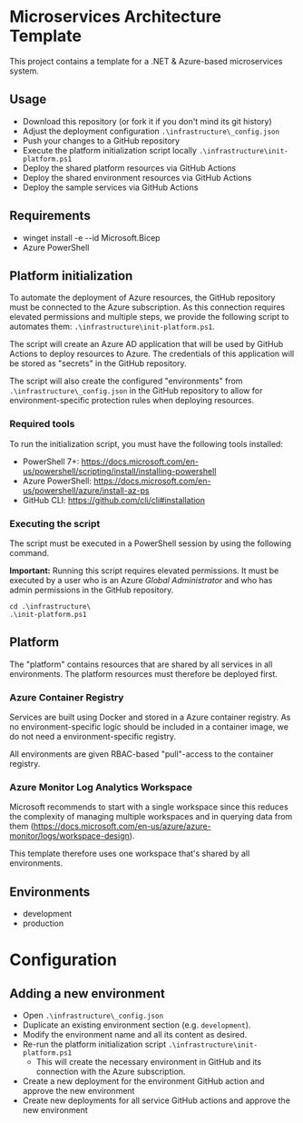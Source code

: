 # Microservices Architecture Template

This project contains a template for a .NET & Azure-based microservices system.

## Usage

* Download this repository (or fork it if you don't mind its git history)
* Adjust the deployment configuration `.\infrastructure\_config.json`
* Push your changes to a GitHub repository
* Execute the platform initialization script locally `.\infrastructure\init-platform.ps1`
* Deploy the shared platform resources via GitHub Actions
* Deploy the shared environment resources via GitHub Actions
* Deploy the sample services via GitHub Actions

## Requirements

* winget install -e --id Microsoft.Bicep
* Azure PowerShell

## Platform initialization

To automate the deployment of Azure resources, the GitHub repository must be connected to the Azure subscription. As this connection requires elevated permissions and multiple steps, we provide the following script to automates them: `.\infrastructure\init-platform.ps1`.

The script will create an Azure AD application that will be used by GitHub Actions to deploy resources to Azure. The credentials of this application will be stored as "secrets" in the GitHub repository.

The script will also create the configured "environments" from `.\infrastructure\_config.json` in the GitHub repository to allow for environment-specific protection rules when deploying resources.

### Required tools
To run the initialization script, you must have the following tools installed:
* PowerShell 7+: https://docs.microsoft.com/en-us/powershell/scripting/install/installing-powershell
* Azure PowerShell: https://docs.microsoft.com/en-us/powershell/azure/install-az-ps
* GitHub CLI: https://github.com/cli/cli#installation

### Executing the script
The script must be executed in a PowerShell session by using the following command.

**Important:** Running this script requires elevated permissions. It must be executed by a user who is an Azure _Global Administrator_ and who has admin permissions in the GitHub repository.

```pwsh
cd .\infrastructure\
.\init-platform.ps1
```

## Platform

The "platform" contains resources that are shared by all services in all environments. The platform resources must therefore be deployed first.

### Azure Container Registry

Services are built using Docker and stored in a Azure container registry. As no environment-specific logic should be included in a container image, we do not need 
a environment-specific registry.

All environments are given RBAC-based "pull"-access to the container registry.

### Azure Monitor Log Analytics Workspace

Microsoft recommends to start with a single workspace since this reduces the complexity of managing multiple workspaces and in querying data from them
(https://docs.microsoft.com/en-us/azure/azure-monitor/logs/workspace-design).

This template therefore uses one workspace that's shared by all environments.

## Environments

* development
* production


# Configuration

## Adding a new environment

* Open `.\infrastructure\_config.json`
* Duplicate an existing environment section (e.g. `development`).
* Modify the environment name and all its content as desired.
* Re-run the platform initialization script `.\infrastructure\init-platform.ps1`
  * This will create the necessary environment in GitHub and its connection with the Azure subscription.
* Create a new deployment for the environment GitHub action and approve the new environment
* Create new deployments for all service GitHub actions and approve the new environment
